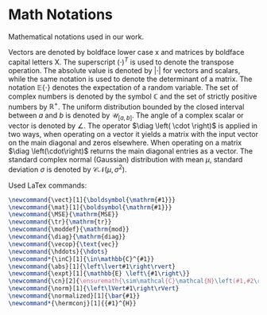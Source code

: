 # Math Notations
Mathematical notations used in our work.


Vectors are denoted by boldface lower case $\boldsymbol{\mathrm{x}}$ and matrices by boldface capital letters $\boldsymbol{\mathrm{X}}$.
The superscript ${(\cdot)}^T$ is used to denote the transpose operation. The absolute value is denoted by $\left\lvert \cdot \right\rvert$ for vectors and scalars, while the same notation is used to denote the determinant of a matrix.
The notation $\mathbb{E} \left\lbrace \cdot \right\rbrace$ denotes the expectation of a random variable. The set of complex numbers is denoted by the symbol $\mathbb{C}$ and the set of strictly positive numbers by $\mathbb{R}^+$. The uniform distribution bounded by the closed interval between $a$ and $b$ is denoted by $\mathcal{U}_{[a, b]}$. The angle of a complex scalar or vector is denoted by $\angle$. The operator $\diag \left( \cdot \right)$ is applied in two ways, when operating on a vector it yields a matrix with the input vector on the main diagonal and zeros elsewhere. When operating on a matrix $\diag \left(\cdot\right)$ returns the main diagonal entries as a vector. The standard complex normal (Gaussian) distribution with mean $\mu$, standard deviation $\sigma$ is denoted by $\mathcal{C}\mathcal{N}\left(\mu,\sigma^2\right)$.


Used LaTex commands:
```latex
\newcommand{\vect}[1]{\boldsymbol{\mathrm{#1}}}
\newcommand{\mat}[1]{\boldsymbol{\mathrm{#1}}}
\newcommand{\MSE}{\mathrm{MSE}}
\newcommand{\tr}{\mathrm{tr}}
\newcommand{\moddef}{\mathrm{mod}}
\newcommand{\diag}{\mathrm{diag}}
\newcommand{\vecop}{\text{vec}}
\newcommand{\hddots}{\hdots}
\newcommand*{\inC}[1]{\in\mathbb{C}^{#1}}
\newcommand{\abs}[1]{\left\lvert#1\right\rvert}
\newcommand{\expt}[1]{\mathbb{E} \left\{#1\right\}}
\newcommand{\cn}[2]{\ensuremath{\sim\mathcal{C}\mathcal{N}\left(#1,#2\right)}}
\newcommand{\norm}[1]{\left\lVert#1\right\rVert}
\newcommand{\normalized}[1]{\bar{#1}}
\newcommand*{\hermconj}[1]{{#1}^{H}}
```
